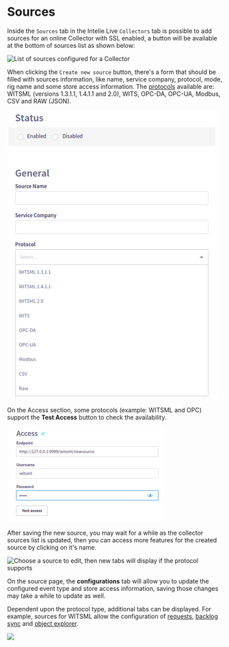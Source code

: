 # Sources

Inside the `Sources` tab in the Intelie Live `Collectors` tab is possible to add sources for an online Collector with SSL enabled, a button will be available at the bottom of sources list as shown below:

![List of sources configured for a Collector](../../../.gitbook/assets/collector-remote-control-sources.png)

When clicking the `Create new source` button, there's a form that should be filled with sources information, like name, service company, protocol, mode, rig name and some store access information. The [protocols](../../protocols/) available are: WITSML (versions 1.3.1.1, 1.4.1.1 and 2.0), WITS, OPC-DA, OPC-UA, Modbus, CSV and RAW (JSON).

![List of protocols available to configure a new source](<../../../.gitbook/assets/image (342).png>)

On the Access section, some protocols (example: WITSML and OPC) support the **Test Access** button to check the availability.

![](<../../../.gitbook/assets/image (85).png>)

After saving the new source, you may wait for a while as the collector sources list is updated, then you can access more features for the created source by clicking on it's name.

![Choose a source to edit, then new tabs will display if the protocol supports](../../../.gitbook/assets/collector-remote-control-sources-new-source.png)

On the source page, the **configurations** tab will allow you to update the configured event type and store access information, saving those changes may take a while to update as well.

Dependent upon the protocol type, additional tabs can be displayed. For example, sources for WITSML allow the configuration of [requests](witsml-requests.md), [backlog sync](witsml-backlog-sync.md) and [object explorer](witsml-object-explorer.md).

![](../../../.gitbook/assets/collector-remote-control-witsml-tabs.png)
